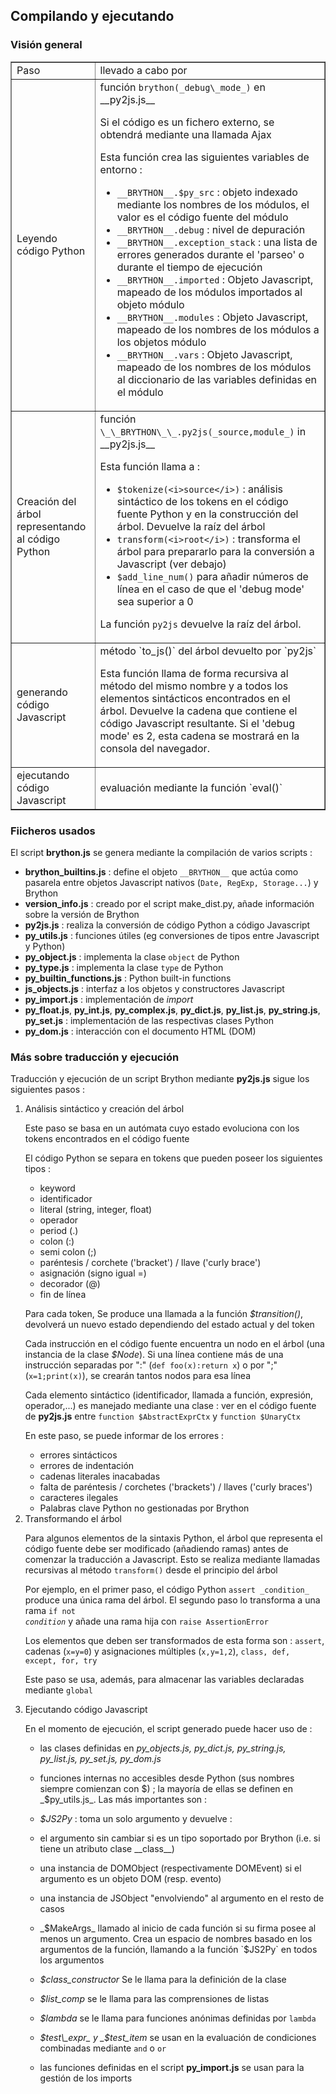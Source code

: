 Compilando y ejecutando
-----------------------

### Visión general

<table border=1 cellpadding =5>
<tr><td>Paso </td><td>llevado a cabo por</td></tr>
<tr>
<td>Leyendo código Python</td>
<td>función <code>brython(_debug\_mode_)</code> en __py2js.js__

Si el código es un fichero externo, se obtendrá mediante una llamada Ajax

Esta función crea las siguientes variables de entorno :

- `__BRYTHON__.$py_src` : objeto indexado mediante los nombres de los módulos, el valor es el código fuente del módulo
- `__BRYTHON__.debug` : nivel de depuración
- `__BRYTHON__.exception_stack` : una lista de errores generados durante el 'parseo' o durante el tiempo de ejecución
- `__BRYTHON__.imported` : Objeto Javascript, mapeado de los módulos importados al objeto módulo 
- `__BRYTHON__.modules` : Objeto Javascript, mapeado de los nombres de los módulos a los objetos módulo
- `__BRYTHON__.vars` : Objeto Javascript, mapeado de los nombres de los módulos al diccionario de las variables definidas en el módulo

</td>
</tr>

<tr>
<td>Creación del árbol representando al código Python</td>
<td>función <code>\_\_BRYTHON\_\_.py2js(_source,module_)</code> in __py2js.js__

Esta función llama a :

- `$tokenize(<i>source</i>)` : análisis sintáctico de los tokens en el código 
fuente Python y en la construcción del árbol. Devuelve la raíz del árbol
- `transform(<i>root</i>)` : transforma el árbol para prepararlo para la conversión a Javascript (ver debajo)
- `$add_line_num()` para añadir números de línea en el caso de que el 'debug mode' sea superior a 0

La función `py2js` devuelve la raíz del árbol.
</td>
</tr>

<tr>
    
<td>generando código Javascript</td>
<td>método `to_js()` del árbol devuelto por `py2js`

Esta función llama de forma recursiva al método del mismo nombre y a todos los elementos sintácticos encontrados en el árbol. Devuelve la cadena que contiene el código Javascript resultante. Si el 'debug mode' es 2, esta cadena se mostrará en la consola del navegador.
</td>
</tr>

<tr>
    
<td>ejecutando código Javascript</td>
<td>evaluación mediante la función `eval()`
    
</td>
</tr>

</table>

### Fiicheros usados

El script __brython.js__ se genera mediante la compilación de varios scripts :

- **brython\_builtins.js** : define el objeto `__BRYTHON__` que actúa como pasarela entre objetos Javascript nativos (`Date, RegExp, Storage...`) y Brython
- **version\_info.js** : creado por el script make_dist.py, añade información sobre la versión de Brython
- **py2js.js** : realiza la conversión de código Python a código Javascript
- **py\_utils.js** : funciones útiles (eg conversiones de tipos entre Javascript y Python)
- **py\_object.js** : implementa la clase `object` de Python
- **py\_type.js** : implementa la clase `type` de Python
- **py\_builtin\_functions.js** : Python built-in functions
- **js\_objects.js** : interfaz a los objetos y constructores Javascript
- **py\_import.js** : implementación de _import_
- **py\_float.js**, **py\_int.js**, **py\_complex.js**, **py\_dict.js**, **py\_list.js**, **py\_string.js**, **py\_set.js** : implementación de las respectivas clases Python
- **py\_dom.js** : interacción con el documento HTML (DOM)

### Más sobre traducción y ejecución

Traducción y ejecución de un script Brython mediante __py2js.js__ sigue los siguientes pasos :
<ol>
<li>Análisis sintáctico y creación del árbol

Este paso se basa en un autómata cuyo estado evoluciona con los tokens encontrados en el código fuente

El código Python se separa en tokens que pueden poseer los siguientes tipos : 

- keyword
- identificador
- literal (string, integer, float)
- operador
- period (.)
- colon (:)
- semi colon (;)
- paréntesis / corchete ('bracket') / llave ('curly brace')
- asignación (signo igual =)
- decorador (@)
- fin de línea

Para cada token, Se produce una llamada a la función _$transition()_, devolverá un nuevo estado dependiendo del estado actual y del token

Cada instrucción en el código fuente encuentra un nodo en el árbol (una instancia de la clase _$Node_). Si una línea contiene más de una instrucción separadas por ":" (`def foo(x):return x`) o por ";" (`x=1;print(x)`), se crearán tantos nodos para esa línea

Cada elemento sintáctico (identificador, llamada a función, expresión, operador,...) es manejado mediante una clase : ver en el código fuente de __py2js.js__ entre `function $AbstractExprCtx` y `function $UnaryCtx`

En este paso, se puede informar de los errores : 

- errores sintácticos
- errores de indentación
- cadenas literales inacabadas
- falta de paréntesis / corchetes ('brackets') / llaves ('curly braces')
- caracteres ilegales
- Palabras clave Python no gestionadas por Brython

<li>Transformando el árbol

Para algunos elementos de la sintaxis Python, el árbol que representa el código fuente debe ser modificado (añadiendo ramas) antes de comenzar la traducción a Javascript. Esto se realiza mediante llamadas recursivas al método `transform()` desde el principio del árbol 

Por ejemplo, en el primer paso, el código Python `assert _condition_` produce una única rama del árbol. El segundo paso lo transforma a una rama <code>if not _condition_</code> y añade una rama hija con `raise AssertionError`

Los elementos que deben ser transformados de esta forma son : `assert`, cadenas (`x=y=0`) y asignaciones múltiples (`x,y=1,2`), `class, def, except, for, try`

Este paso se usa, además, para almacenar las variables declaradas mediante `global`

<li>Ejecutando código Javascript

En el momento de ejecución, el script generado puede hacer uso de :

- las clases definidas en _py\_objects.js, py\_dict.js, py\_string.js, py\_list.js, py\_set.js, py\_dom.js_
- funciones internas no accesibles desde Python (sus nombres siempre comienzan con $) ; la mayoría de ellas se definen en _$py\_utils.js_. Las más importantes son :

 - _$JS2Py_ : toma un solo argumento y devuelve :
  - el argumento sin cambiar si es un tipo soportado por Brython (i.e. si tiene un atributo clase \_\_class\_\_)
  - una instancia de DOMObject (respectivamente DOMEvent) si el argumento es un objeto DOM (resp. evento)
  - una instancia de JSObject "envolviendo" al argumento en el resto de casos

 - _$MakeArgs_ llamado al inicio de cada función si su firma posee al menos un argumento. Crea un espacio de nombres basado en los argumentos de la función, llamando a la función `$JS2Py` en todos los argumentos
 - _$class\_constructor_ Se le llama para la definición de la clase
 - _$list\_comp_ se le llama para las comprensiones de listas
 - _$lambda_ se le llama para funciones anónimas definidas por `lambda`
 - _$test\_expr_ y _$test\_item_ se usan en la evaluación de condiciones combinadas mediante `and` o `or`

- las funciones definidas en el script __py\_import.js__ se usan para la gestión de los imports

</ol>